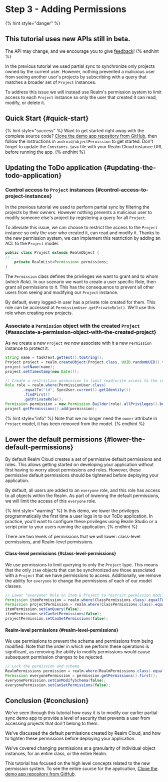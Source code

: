 # Step 3 - Adding Permissions

{% hint style="danger" %}
## This tutorial uses new APIs still in beta.

The API may change, and we encourage you to give [feedback](https://forums.realm.io/t/partial-synchronization-and-object-level-permissions-feedback/1109)!
{% endhint %}

In the previous tutorial we used partial sync to synchronize only projects owned by the current user. However, nothing prevented a malicious user from seeing another user's projects by subscribing with a query that matches a broader set of `Project` instances.

To address this issue we will instead use Realm's permission system to limit access to each `Project` instance so only the user that created it can read, modify, or delete it.

## Quick Start  {#quick-start}

{% hint style="success" %}
Want to get started right away with the complete source code? [Clone the demo app repository from GitHub](https://github.com/realm/my-first-realm-app), then follow the instructions in `android/objectPermission` to get started. Don't forget to update the `Constants.java` file with your Realm Cloud instance URL before running the app.
{% endhint %}

## Updating the ToDo application {#updating-the-todo-application}

### Control access to `Project` instances {#control-access-to-project-instances}

In the previous tutorial we used to perform partial sync by filtering the projects by their owners. However nothing prevents a malicious user to modify someone else's project by registering a query for all `Project`.

To alleviate this issue, we can choose to restrict the access to the `Project` instance so only the user who created it, can read and modify it. Thanks to the new permission system, we can implement this restriction by adding an ACL to the `Project` model.

```java
public class Project extends RealmObject {
// ...
    private RealmList<Permission> permissions;
}
```

The `Permission` class defines the privileges we want to grant and to whom \(which _Role_\). In our scenario we want to create a user specific Role, then grant all permissions to it. This has the consequence to prevent all other users from seeing and modifying our `Project` instance.

By default, every logged-in user has a private role created for them. This role can be accessed at `PermissionUser.getPrivateRole()`. We'll use this role when creating new projects.

### Associate a `Permission` object with the created `Project`  {#associate-a-permission-object-with-the-created-project}

As we create a new `Project` we now associate with it a new `Permission` instance to protect it.

```java
String name = taskText.getText().toString();
Project project = realm.createObject(Project.class, UUID.randomUUID().toString());
project.setName(name);
project.setTimestamp(new Date());

// Create a restrictive permission to limit read/write access to the current user only
Role role = realm.where(PermissionUser.class)
        .equalTo("id", SyncUser.current().getIdentity())
        .findFirst()
        .getPrivateRole();
Permission permission = new Permission.Builder(role).allPrivileges().build();
project.getPermissions().add(permission);
```

{% hint style="info" %}
Note that we no longer need the `owner` attribute in `Project` model, it has been removed from the model.
{% endhint %}

## Lower the default permissions {#lower-the-default-permissions}

By default Realm Cloud creates a set of permissive default permissions and roles. This allows getting started on developing your application without first having to worry about permissions and roles. However, these permissive default permissions should be tightened before deploying your application.

By default, all users are added to an `everyone` role, and this role has access to all objects within the Realm. As part of lowering the default permissions, we will limit the access of this `everyone` role.

{% hint style="warning" %}
In this demo, we lower the privileges programmatically the first time a user logs in to our ToDo application. In practice, you'll want to configure these privileges using Realm Studio or a script prior to your users running the application.
{% endhint %}

There are two levels of permissions that we will lower: class-level permissions, and Realm-level permissions.

#### Class-level permissions {#class-level-permissions}

We use permissions to limit querying to only the `Project` type. This means that the only `Item` objects that can be synchronized are those associated with a `Project` that we have permissions to access. Additionally, we remove the ability for `everyone` to change the permissions of each of our model classes.

```java
// Lower "everyone" Role on Item & Project to restrict permission modifications
Permission itemPermission = realm.where(ClassPermissions.class).equalTo("name", "Item").findFirst().getPermissions().first();
Permission projectPermission = realm.where(ClassPermissions.class).equalTo("name", "Project").findFirst().getPermissions().first();
itemPermission.setCanQuery(false);
itemPermission.setCanSetPermissions(false);
projectPermission.setCanSetPermissions(false);
```

#### Realm-level permissions {#realm-level-permissions}

We use permissions to prevent the schema and permissions from being modified. Note that the order in which we perform these operations is significant, as removing the ability to modify permissions would cause subsequent permission changes to be rejected.

```java
// Lock the permission and schema
RealmPermissions permission = realm.where(RealmPermissions.class).equalTo("id", 0).findFirst();
Permission everyonePermission = permission.getPermissions().first();
everyonePermission.setCanModifySchema(false);
everyonePermission.setCanSetPermissions(false);
```

## Conclusion {#conclusion}

We've seen through this tutorial how easy it is to modify our earlier partial sync demo app to provide a level of security that prevents a user from accessing projects that don't belong to them.

We've discussed the default permissions created by Realm Cloud, and how to tighten these permissions before deploying your application.

We've covered changing permissions at a granularity of individual object instances, for an entire class, or the entire Realm.

This tutorial has focused on the high level concepts related to the new permission system. To see the entire source for the application, [Clone the demo app repository from GitHub](https://github.com/realm/my-first-realm-app).

